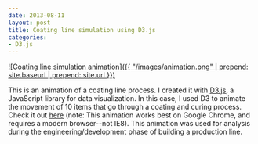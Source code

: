 ```yaml
---
date: 2013-08-11
layout: post
title: Coating line simulation using D3.js
categories:
- D3.js
---
```


[![Coating line simulation animation]({{ "/images/animation.png" | prepend: site.baseurl | prepend: site.url }})](http://janmilosh.github.io/coating-animation)

This is an animation of a coating line process. I created it with [D3.js](http://d3.js), a JavaScript library for data visualization. In this case, I used D3 to animate the movement of 10 items that go through a coating and curing process. Check it out [here](http://janmilosh.github.io/coating-animation) (note: This animation works best on Google Chrome, and requires a modern browser--not IE8). This animation was used for analysis during the engineering/development phase of building a production line.
